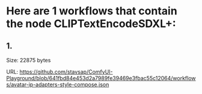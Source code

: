 # Here are 1 workflows that contain the node CLIPTextEncodeSDXL+:

## 1. 

Size: 22875 bytes

URL: https://github.com/stavsap/ComfyUI-Playground/blob/641fbd84e453d2a7989fe39469e3fbac55c12064/workflows/avatar-ip-adapters-style-compose.json

